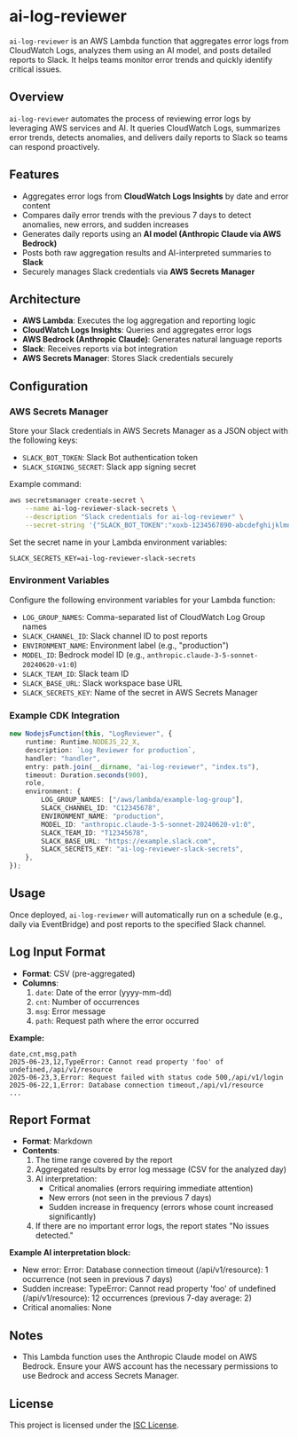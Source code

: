 # ai-log-reviewer

`ai-log-reviewer` is an AWS Lambda function that aggregates error logs from CloudWatch Logs, analyzes them using an AI model, and posts detailed reports to Slack. It helps teams monitor error trends and quickly identify critical issues.

## Overview

`ai-log-reviewer` automates the process of reviewing error logs by leveraging AWS services and AI. It queries CloudWatch Logs, summarizes error trends, detects anomalies, and delivers daily reports to Slack so teams can respond proactively.

## Features

- Aggregates error logs from **CloudWatch Logs Insights** by date and error content
- Compares daily error trends with the previous 7 days to detect anomalies, new errors, and sudden increases
- Generates daily reports using an **AI model (Anthropic Claude via AWS Bedrock)**
- Posts both raw aggregation results and AI-interpreted summaries to **Slack**
- Securely manages Slack credentials via **AWS Secrets Manager**

## Architecture

- **AWS Lambda**: Executes the log aggregation and reporting logic
- **CloudWatch Logs Insights**: Queries and aggregates error logs
- **AWS Bedrock (Anthropic Claude)**: Generates natural language reports
- **Slack**: Receives reports via bot integration
- **AWS Secrets Manager**: Stores Slack credentials securely

## Configuration

### AWS Secrets Manager

Store your Slack credentials in AWS Secrets Manager as a JSON object with the following keys:

- `SLACK_BOT_TOKEN`: Slack Bot authentication token
- `SLACK_SIGNING_SECRET`: Slack app signing secret

Example command:

```bash
aws secretsmanager create-secret \
    --name ai-log-reviewer-slack-secrets \
    --description "Slack credentials for ai-log-reviewer" \
    --secret-string '{"SLACK_BOT_TOKEN":"xoxb-1234567890-abcdefghijklmnopqrstuvwx","SLACK_SIGNING_SECRET":"abcd1234efgh5678ijkl9012mnop3456"}'
```

Set the secret name in your Lambda environment variables:

```env
SLACK_SECRETS_KEY=ai-log-reviewer-slack-secrets
```

### Environment Variables

Configure the following environment variables for your Lambda function:

- `LOG_GROUP_NAMES`: Comma-separated list of CloudWatch Log Group names
- `SLACK_CHANNEL_ID`: Slack channel ID to post reports
- `ENVIRONMENT_NAME`: Environment label (e.g., "production")
- `MODEL_ID`: Bedrock model ID (e.g., `anthropic.claude-3-5-sonnet-20240620-v1:0`)
- `SLACK_TEAM_ID`: Slack team ID
- `SLACK_BASE_URL`: Slack workspace base URL
- `SLACK_SECRETS_KEY`: Name of the secret in AWS Secrets Manager

### Example CDK Integration

```typescript
new NodejsFunction(this, "LogReviewer", {
    runtime: Runtime.NODEJS_22_X,
    description: `Log Reviewer for production`,
    handler: "handler",
    entry: path.join(__dirname, "ai-log-reviewer", "index.ts"),
    timeout: Duration.seconds(900),
    role,
    environment: {
        LOG_GROUP_NAMES: ["/aws/lambda/example-log-group"],
        SLACK_CHANNEL_ID: "C12345678",
        ENVIRONMENT_NAME: "production",
        MODEL_ID: "anthropic.claude-3-5-sonnet-20240620-v1:0",
        SLACK_TEAM_ID: "T12345678",
        SLACK_BASE_URL: "https://example.slack.com",
        SLACK_SECRETS_KEY: "ai-log-reviewer-slack-secrets",
    },
});
```

## Usage

Once deployed, `ai-log-reviewer` will automatically run on a schedule (e.g., daily via EventBridge) and post reports to the specified Slack channel.

## Log Input Format

- **Format**: CSV (pre-aggregated)
- **Columns**:
  1. `date`: Date of the error (yyyy-mm-dd)
  2. `cnt`: Number of occurrences
  3. `msg`: Error message
  4. `path`: Request path where the error occurred

**Example:**
```
date,cnt,msg,path
2025-06-23,12,TypeError: Cannot read property 'foo' of undefined,/api/v1/resource
2025-06-23,3,Error: Request failed with status code 500,/api/v1/login
2025-06-22,1,Error: Database connection timeout,/api/v1/resource
...
```

## Report Format

- **Format**: Markdown
- **Contents**:
  1. The time range covered by the report
  2. Aggregated results by error log message (CSV for the analyzed day)
  3. AI interpretation:
     - Critical anomalies (errors requiring immediate attention)
     - New errors (not seen in the previous 7 days)
     - Sudden increase in frequency (errors whose count increased significantly)
  4. If there are no important error logs, the report states "No issues detected."

**Example AI interpretation block:**
- New error: Error: Database connection timeout (/api/v1/resource): 1 occurrence (not seen in previous 7 days)
- Sudden increase: TypeError: Cannot read property 'foo' of undefined (/api/v1/resource): 12 occurrences (previous 7-day average: 2)
- Critical anomalies: None

## Notes

- This Lambda function uses the Anthropic Claude model on AWS Bedrock. Ensure your AWS account has the necessary permissions to use Bedrock and access Secrets Manager.

## License

This project is licensed under the [ISC License](LICENSE).
